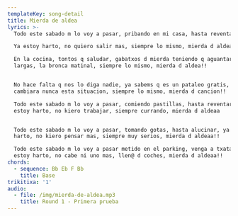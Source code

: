 ```yaml
---
templateKey: song-detail
title: Mierda de aldea
lyrics: >-
  Todo este sabado m lo voy a pasar, pribando en mi casa, hasta reventar!! 

  Ya estoy harto, no quiero salir mas, siempre lo mismo, mierda d aldeaa

  En la cocina, tontos q saludar, gabatxos d mierda teniendo q aguantar, caras
  largas, la bronca matinal, siempre lo mismo, mierda d aldea!! 


  No hace falta q nos lo diga nadie, ya sabems q es un pataleo gratis, no
  cambiara nunca esta situacion, siempre lo mismo, mierda d cancion!! 

  Todo este sabado m lo voy a pasar, comiendo pastillas, hasta reventar, ya
  estoy harto, no kiero trabajar, siempre currando, mierda d aldeaa


  Todo este sabado m lo voy a pasar, tomando gotas, hasta alucinar, ya estoy
  harto, no kiero pensar mas, siempre muy serios, mierda d aldeaa!! 

  Todo este sabado m lo voy a pasar metido en el parking, venga a txatarrear! Ya
  estoy harto, no cabe ni uno mas, llen@ d coches, mierda d aldeaa!!
chords:
  - sequence: Bb Eb F Bb
    title: Base
trikitixa: '1'
audio:
  - file: /img/mierda-de-aldea.mp3
    title: Round 1 - Primera prueba
---
```


